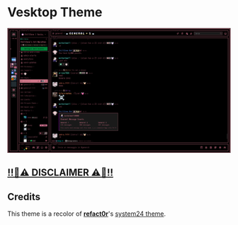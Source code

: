# Vesktop Theme
![](./showcase.png)

## [‼️🚨⚠️ DISCLAIMER ⚠️🚨‼️](../../README.md)

## Credits
This theme is a recolor of [**refact0r**](https://github.com/refact0r)'s [system24 theme](https://github.com/refact0r/system24).